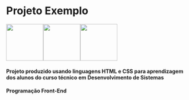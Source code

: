 # Projeto Exemplo

<img height="100px" src="https://cdn.jsdelivr.net/gh/devicons/devicon/icons/html5/html5-original-wordmark.svg"><img height="100px" src="https://cdn.jsdelivr.net/gh/devicons/devicon/icons/css3/css3-original-wordmark.svg"><img height="100px" src="https://cdn.jsdelivr.net/gh/devicons/devicon/icons/github/github-original-wordmark.svg" />

#### Projeto produzido usando linguagens HTML e CSS para aprendizagem dos alunos do curso técnico em Desenvolvimento de Sistemas

#### Programação Front-End